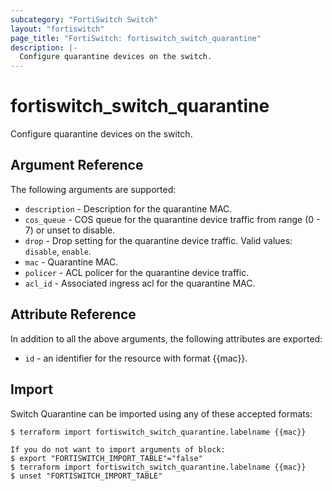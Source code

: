```yaml
---
subcategory: "FortiSwitch Switch"
layout: "fortiswitch"
page_title: "FortiSwitch: fortiswitch_switch_quarantine"
description: |-
  Configure quarantine devices on the switch.
---
```


# fortiswitch_switch_quarantine
Configure quarantine devices on the switch.

## Argument Reference

The following arguments are supported:

* `description` - Description for the quarantine MAC.
* `cos_queue` - COS queue for the quarantine device traffic from range (0 - 7) or unset to disable.
* `drop` - Drop setting for the quarantine device traffic. Valid values: `disable`, `enable`.
* `mac` - Quarantine MAC.
* `policer` - ACL policer for the quarantine device traffic.
* `acl_id` - Associated ingress acl for the quarantine MAC.


## Attribute Reference

In addition to all the above arguments, the following attributes are exported:
* `id` - an identifier for the resource with format {{mac}}.

## Import

Switch Quarantine can be imported using any of these accepted formats:
```
$ terraform import fortiswitch_switch_quarantine.labelname {{mac}}

If you do not want to import arguments of block:
$ export "FORTISWITCH_IMPORT_TABLE"="false"
$ terraform import fortiswitch_switch_quarantine.labelname {{mac}}
$ unset "FORTISWITCH_IMPORT_TABLE"
```
